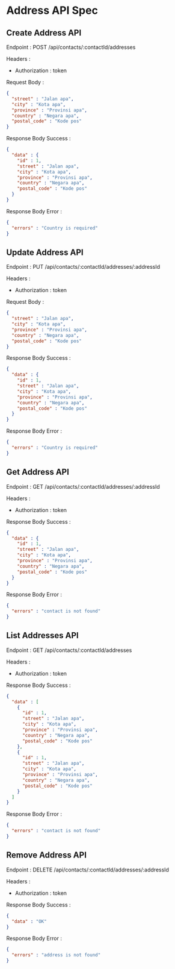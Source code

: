 # Address API Spec

## Create Address API

Endpoint : POST /api/contacts/:contactId/addresses

Headers :

- Authorization : token

Request Body :

```json
{
  "street" : "Jalan apa",
  "city" : "Kota apa",
  "province" : "Provinsi apa",
  "country" : "Negara apa",
  "postal_code" : "Kode pos"
}
```

Response Body Success :

```json
{
  "data" : {
    "id" : 1,
    "street" : "Jalan apa",
    "city" : "Kota apa",
    "province" : "Provinsi apa",
    "country" : "Negara apa",
    "postal_code" : "Kode pos"
  }
}
```

Response Body Error :

```json
{
  "errors" : "Country is required" 
}
```

## Update Address API

Endpoint : PUT /api/contacts/:contactId/addresses/:addressId

Headers :

- Authorization : token

Request Body :

```json
{
  "street" : "Jalan apa",
  "city" : "Kota apa",
  "province" : "Provinsi apa",
  "country" : "Negara apa",
  "postal_code" : "Kode pos"
}
```

Response Body Success :

```json
{
  "data" : {
    "id" : 1,
    "street" : "Jalan apa",
    "city" : "Kota apa",
    "province" : "Provinsi apa",
    "country" : "Negara apa",
    "postal_code" : "Kode pos"
  }
}
```

Response Body Error :

```json
{
  "errors" : "Country is required"
}
```

## Get Address API

Endpoint : GET /api/contacts/:contactId/addresses/:addressId

Headers :

- Authorization : token

Response Body Success :

```json
{
  "data" : {
    "id" : 1,
    "street" : "Jalan apa",
    "city" : "Kota apa",
    "province" : "Provinsi apa",
    "country" : "Negara apa",
    "postal_code" : "Kode pos"
  }
}
```

Response Body Error :

```json
{
  "errors" : "contact is not found"
}
```

## List Addresses API

Endpoint : GET /api/contacts/:contactId/addresses

Headers :

- Authorization : token

Response Body Success :

```json
{
  "data" : [
    {
      "id" : 1,
      "street" : "Jalan apa",
      "city" : "Kota apa",
      "province" : "Provinsi apa",
      "country" : "Negara apa",
      "postal_code" : "Kode pos"
    },
    {
      "id" : 1,
      "street" : "Jalan apa",
      "city" : "Kota apa",
      "province" : "Provinsi apa",
      "country" : "Negara apa",
      "postal_code" : "Kode pos"
    }
  ]
}
```

Response Body Error :

```json
{
  "errors" : "contact is not found"
}
```

## Remove Address API

Endpoint : DELETE /api/contacts/:contactId/addresses/:addressId

Headers :

- Authorization : token

Response Body Success :

```json
{
  "data" : "OK"
}
```

Response Body Error :

```json
{
  "errors" : "address is not found"
}
```
